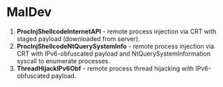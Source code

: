 ﻿# MalDev

1. **ProcInjShellcodeInternetAPI** - remote process injection via CRT with staged payload (downloaded from server).
2. **ProcInjShellcodeNtQuerySystemInfo** - remote process injection via CRT with IPv6-obfuscated payload and NtQuerySystemInformation syscall to enumerate processes.
3. **ThreadHijackIPv6Obf** - remote process thread hijacking with IPv6-obfuscated payload.